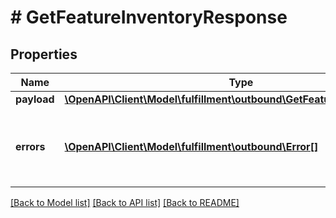# # GetFeatureInventoryResponse

## Properties

Name | Type | Description | Notes
------------ | ------------- | ------------- | -------------
**payload** | [**\OpenAPI\Client\Model\fulfillment\outbound\GetFeatureInventoryResult**](GetFeatureInventoryResult.md) |  | [optional]
**errors** | [**\OpenAPI\Client\Model\fulfillment\outbound\Error[]**](Error.md) | A list of error responses returned when a request is unsuccessful. | [optional]

[[Back to Model list]](../../README.md#models) [[Back to API list]](../../README.md#endpoints) [[Back to README]](../../README.md)
